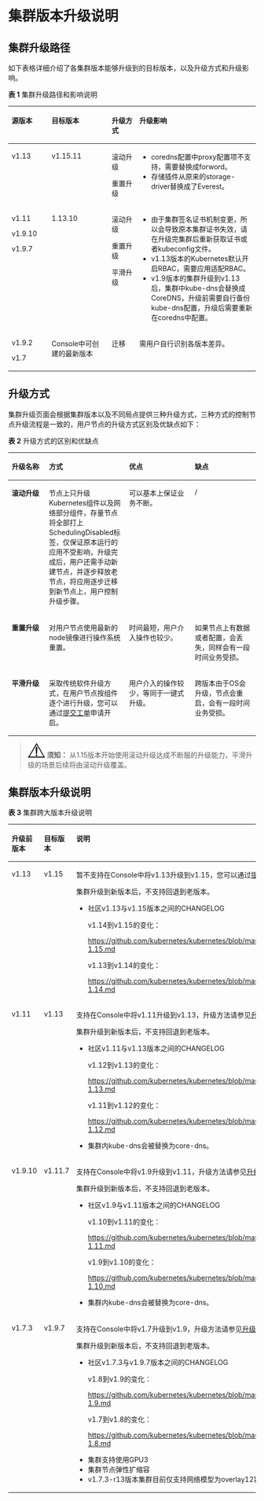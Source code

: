 # 集群版本升级说明<a name="cce_01_0197"></a>

## 集群升级路径<a name="section19981121648"></a>

如下表格详细介绍了各集群版本能够升级到的目标版本，以及升级方式和升级影响。

**表 1**  集群升级路径和影响说明

<a name="table8890112518476"></a>
<table><thead align="left"><tr id="row089172514470"><th class="cellrowborder" valign="top" width="16.13%" id="mcps1.2.5.1.1"><p id="p13891182554711"><a name="p13891182554711"></a><a name="p13891182554711"></a>源版本</p>
</th>
<th class="cellrowborder" valign="top" width="24.32%" id="mcps1.2.5.1.2"><p id="p108911425144718"><a name="p108911425144718"></a><a name="p108911425144718"></a>目标版本</p>
</th>
<th class="cellrowborder" valign="top" width="11.16%" id="mcps1.2.5.1.3"><p id="p489119252474"><a name="p489119252474"></a><a name="p489119252474"></a>升级方式</p>
</th>
<th class="cellrowborder" valign="top" width="48.39%" id="mcps1.2.5.1.4"><p id="p68915253479"><a name="p68915253479"></a><a name="p68915253479"></a>升级影响</p>
</th>
</tr>
</thead>
<tbody><tr id="row8891122514474"><td class="cellrowborder" valign="top" width="16.13%" headers="mcps1.2.5.1.1 "><p id="p16913174345011"><a name="p16913174345011"></a><a name="p16913174345011"></a>v1.13</p>
</td>
<td class="cellrowborder" valign="top" width="24.32%" headers="mcps1.2.5.1.2 "><p id="p0911343135016"><a name="p0911343135016"></a><a name="p0911343135016"></a>v1.15.11</p>
</td>
<td class="cellrowborder" valign="top" width="11.16%" headers="mcps1.2.5.1.3 "><p id="p147801018192410"><a name="p147801018192410"></a><a name="p147801018192410"></a>滚动升级</p>
<p id="p1091144355018"><a name="p1091144355018"></a><a name="p1091144355018"></a>重置升级</p>
</td>
<td class="cellrowborder" valign="top" width="48.39%" headers="mcps1.2.5.1.4 "><a name="ul93384752413"></a><a name="ul93384752413"></a><ul id="ul93384752413"><li>coredns配置中proxy配置项不支持，需要替换成forword。</li><li>存储插件从原来的storage-driver替换成了Everest。</li></ul>
</td>
</tr>
<tr id="row8891152518474"><td class="cellrowborder" valign="top" width="16.13%" headers="mcps1.2.5.1.1 "><p id="p1864518484291"><a name="p1864518484291"></a><a name="p1864518484291"></a>v1.11</p>
<p id="p2996205317291"><a name="p2996205317291"></a><a name="p2996205317291"></a>v1.9.10</p>
<p id="p178915257478"><a name="p178915257478"></a><a name="p178915257478"></a>v1.9.7</p>
</td>
<td class="cellrowborder" valign="top" width="24.32%" headers="mcps1.2.5.1.2 "><p id="p18912254471"><a name="p18912254471"></a><a name="p18912254471"></a>1.13.10</p>
</td>
<td class="cellrowborder" valign="top" width="11.16%" headers="mcps1.2.5.1.3 "><p id="p1983473211286"><a name="p1983473211286"></a><a name="p1983473211286"></a>滚动升级</p>
<p id="p1183417324282"><a name="p1183417324282"></a><a name="p1183417324282"></a>重置升级</p>
<p id="p135361641162813"><a name="p135361641162813"></a><a name="p135361641162813"></a>平滑升级</p>
</td>
<td class="cellrowborder" valign="top" width="48.39%" headers="mcps1.2.5.1.4 "><a name="ul131574818291"></a><a name="ul131574818291"></a><ul id="ul131574818291"><li>由于集群签名证书机制变更，所以会导致原本集群证书失效，请在升级完集群后重新获取证书或者kubeconfig文件。</li><li>v1.13版本的Kubernetes默认开启RBAC，需要应用适配RBAC。</li><li>v1.9版本的集群升级到v1.13后，集群中kube-dns会替换成CoreDNS，升级前需要自行备份kube-dns配置，升级后需要重新在coredns中配置。</li></ul>
</td>
</tr>
<tr id="row6891192511473"><td class="cellrowborder" valign="top" width="16.13%" headers="mcps1.2.5.1.1 "><p id="p01953423299"><a name="p01953423299"></a><a name="p01953423299"></a>v1.9.2</p>
<p id="p198911325144720"><a name="p198911325144720"></a><a name="p198911325144720"></a>v1.7</p>
</td>
<td class="cellrowborder" valign="top" width="24.32%" headers="mcps1.2.5.1.2 "><p id="p3891132584717"><a name="p3891132584717"></a><a name="p3891132584717"></a>Console中可创建的最新版本</p>
</td>
<td class="cellrowborder" valign="top" width="11.16%" headers="mcps1.2.5.1.3 "><p id="p10891425194716"><a name="p10891425194716"></a><a name="p10891425194716"></a>迁移</p>
</td>
<td class="cellrowborder" valign="top" width="48.39%" headers="mcps1.2.5.1.4 "><p id="p48911125184718"><a name="p48911125184718"></a><a name="p48911125184718"></a>需用户自行识别各版本差异。</p>
</td>
</tr>
</tbody>
</table>

## 升级方式<a name="section18921193519591"></a>

集群升级页面会根据集群版本以及不同局点提供三种升级方式，三种方式的控制节点升级流程是一致的，用户节点的升级方式区别及优缺点如下：

**表 2**  升级方式的区别和优缺点

<a name="table19092334346"></a>
<table><thead align="left"><tr id="row109098339343"><th class="cellrowborder" valign="top" width="15.079999999999998%" id="mcps1.2.5.1.1"><p id="p209092033123412"><a name="p209092033123412"></a><a name="p209092033123412"></a>升级名称</p>
</th>
<th class="cellrowborder" valign="top" width="32.35%" id="mcps1.2.5.1.2"><p id="p890913373416"><a name="p890913373416"></a><a name="p890913373416"></a>方式</p>
</th>
<th class="cellrowborder" valign="top" width="26.58%" id="mcps1.2.5.1.3"><p id="p290993317341"><a name="p290993317341"></a><a name="p290993317341"></a>优点</p>
</th>
<th class="cellrowborder" valign="top" width="25.990000000000002%" id="mcps1.2.5.1.4"><p id="p149091833203415"><a name="p149091833203415"></a><a name="p149091833203415"></a>缺点</p>
</th>
</tr>
</thead>
<tbody><tr id="row12149149143118"><td class="cellrowborder" valign="top" width="15.079999999999998%" headers="mcps1.2.5.1.1 "><p id="p109101833103417"><a name="p109101833103417"></a><a name="p109101833103417"></a><strong id="b8633172623613"><a name="b8633172623613"></a><a name="b8633172623613"></a>滚动升级</strong></p>
</td>
<td class="cellrowborder" valign="top" width="32.35%" headers="mcps1.2.5.1.2 "><p id="p891043317346"><a name="p891043317346"></a><a name="p891043317346"></a>节点上只升级Kubernetes组件以及网络部分组件，存量节点将全部打上SchedulingDisabled标签，仅保证原本运行的应用不受影响，升级完成后，用户还需手动新建节点，并逐步释放老节点，将应用逐步迁移到新节点上，用户控制升级步骤。</p>
</td>
<td class="cellrowborder" valign="top" width="26.58%" headers="mcps1.2.5.1.3 "><p id="p19910113393413"><a name="p19910113393413"></a><a name="p19910113393413"></a>可以基本上保证业务不断。</p>
</td>
<td class="cellrowborder" valign="top" width="25.990000000000002%" headers="mcps1.2.5.1.4 "><p id="p94953558316"><a name="p94953558316"></a><a name="p94953558316"></a>/</p>
</td>
</tr>
<tr id="row391043317349"><td class="cellrowborder" valign="top" width="15.079999999999998%" headers="mcps1.2.5.1.1 "><p id="p49104333342"><a name="p49104333342"></a><a name="p49104333342"></a><strong id="b77711976361"><a name="b77711976361"></a><a name="b77711976361"></a>重置升级</strong></p>
</td>
<td class="cellrowborder" valign="top" width="32.35%" headers="mcps1.2.5.1.2 "><p id="p1391043353413"><a name="p1391043353413"></a><a name="p1391043353413"></a>对用户节点使用最新的node镜像进行操作系统重置。</p>
</td>
<td class="cellrowborder" valign="top" width="26.58%" headers="mcps1.2.5.1.3 "><p id="p89109331348"><a name="p89109331348"></a><a name="p89109331348"></a>时间最短，用户介入操作也较少。</p>
</td>
<td class="cellrowborder" valign="top" width="25.990000000000002%" headers="mcps1.2.5.1.4 "><p id="p2910153333419"><a name="p2910153333419"></a><a name="p2910153333419"></a>如果节点上有数据或者配置，会丢失，同样会有一段时间业务受损。</p>
</td>
</tr>
<tr id="row1365132913316"><td class="cellrowborder" valign="top" width="15.079999999999998%" headers="mcps1.2.5.1.1 "><p id="p1191017331345"><a name="p1191017331345"></a><a name="p1191017331345"></a><strong id="b15887113283519"><a name="b15887113283519"></a><a name="b15887113283519"></a>平滑升级</strong></p>
</td>
<td class="cellrowborder" valign="top" width="32.35%" headers="mcps1.2.5.1.2 "><p id="p1091019338342"><a name="p1091019338342"></a><a name="p1091019338342"></a>采取传统软件升级方式，在用户节点按组件逐个进行升级，您可以通过<a href="https://console.huaweicloud.com/ticket/#/ticketindex/createIndex" target="_blank" rel="noopener noreferrer">提交工单</a>申请开启。</p>
</td>
<td class="cellrowborder" valign="top" width="26.58%" headers="mcps1.2.5.1.3 "><p id="p5910133353414"><a name="p5910133353414"></a><a name="p5910133353414"></a>用户介入的操作较少，等同于一键式升级。</p>
</td>
<td class="cellrowborder" valign="top" width="25.990000000000002%" headers="mcps1.2.5.1.4 "><p id="p1491017336345"><a name="p1491017336345"></a><a name="p1491017336345"></a>跨版本由于OS会升级，节点会重启，会有一段时间业务受损。</p>
</td>
</tr>
</tbody>
</table>

>![](public_sys-resources/icon-notice.gif) **须知：** 
>从1.15版本开始使用滚动升级达成不断服的升级能力，平滑升级的场景后续将由滚动升级覆盖。

## 集群版本升级说明<a name="section16738338445"></a>

**表 3**  集群跨大版本升级说明

<a name="table826812711586"></a>
<table><thead align="left"><tr id="row182714712580"><th class="cellrowborder" valign="top" width="13.86%" id="mcps1.2.4.1.1"><p id="p9349145865810"><a name="p9349145865810"></a><a name="p9349145865810"></a>升级前版本</p>
</th>
<th class="cellrowborder" valign="top" width="15.079999999999998%" id="mcps1.2.4.1.2"><p id="p1727217165814"><a name="p1727217165814"></a><a name="p1727217165814"></a>目标版本</p>
</th>
<th class="cellrowborder" valign="top" width="71.06%" id="mcps1.2.4.1.3"><p id="p0273577581"><a name="p0273577581"></a><a name="p0273577581"></a>说明</p>
</th>
</tr>
</thead>
<tbody><tr id="row12962942134718"><td class="cellrowborder" valign="top" width="13.86%" headers="mcps1.2.4.1.1 "><p id="p496215422475"><a name="p496215422475"></a><a name="p496215422475"></a>v1.13</p>
</td>
<td class="cellrowborder" valign="top" width="15.079999999999998%" headers="mcps1.2.4.1.2 "><p id="p12962164212472"><a name="p12962164212472"></a><a name="p12962164212472"></a>v1.15</p>
</td>
<td class="cellrowborder" valign="top" width="71.06%" headers="mcps1.2.4.1.3 "><p id="p487619311481"><a name="p487619311481"></a><a name="p487619311481"></a>暂不支持在Console中将v1.13升级到v1.15，您可以通过<a href="https://console.huaweicloud.com/ticket/#/ticketindex/createIndex" target="_blank" rel="noopener noreferrer">提交工单</a>申请升级。</p>
<p id="p35319122163"><a name="p35319122163"></a><a name="p35319122163"></a>集群升级到新版本后，不支持回退到老版本。</p>
<a name="ul2574330163719"></a><a name="ul2574330163719"></a><ul id="ul2574330163719"><li>社区v1.13与v1.15版本之间的CHANGELOG<p id="p18574133017378"><a name="p18574133017378"></a><a name="p18574133017378"></a>v1.14到v1.15的变化：</p>
<p id="p1257423013717"><a name="p1257423013717"></a><a name="p1257423013717"></a><a href="https://github.com/kubernetes/kubernetes/blob/master/CHANGELOG/CHANGELOG-1.15.md" target="_blank" rel="noopener noreferrer">https://github.com/kubernetes/kubernetes/blob/master/CHANGELOG/CHANGELOG-1.15.md</a></p>
<p id="p1057473015371"><a name="p1057473015371"></a><a name="p1057473015371"></a>v1.13到v1.14的变化：</p>
<p id="p857413013712"><a name="p857413013712"></a><a name="p857413013712"></a><a href="https://github.com/kubernetes/kubernetes/blob/master/CHANGELOG/CHANGELOG-1.14.md" target="_blank" rel="noopener noreferrer">https://github.com/kubernetes/kubernetes/blob/master/CHANGELOG/CHANGELOG-1.14.md</a></p>
</li></ul>
</td>
</tr>
<tr id="row1425534024618"><td class="cellrowborder" valign="top" width="13.86%" headers="mcps1.2.4.1.1 "><p id="p8255640124619"><a name="p8255640124619"></a><a name="p8255640124619"></a>v1.11</p>
</td>
<td class="cellrowborder" valign="top" width="15.079999999999998%" headers="mcps1.2.4.1.2 "><p id="p5255540184613"><a name="p5255540184613"></a><a name="p5255540184613"></a>v1.13</p>
</td>
<td class="cellrowborder" valign="top" width="71.06%" headers="mcps1.2.4.1.3 "><p id="p510813585145"><a name="p510813585145"></a><a name="p510813585145"></a>支持在Console中将v1.11升级到v1.13，升级方法请参见<a href="升级集群.md">升级集群</a>。</p>
<p id="p111043221130"><a name="p111043221130"></a><a name="p111043221130"></a>集群升级到新版本后，不支持回退到老版本。</p>
<a name="ul18387030111013"></a><a name="ul18387030111013"></a><ul id="ul18387030111013"><li>社区v1.11与v1.13版本之间的CHANGELOG<p id="p1299445581212"><a name="p1299445581212"></a><a name="p1299445581212"></a>v1.12到v1.13的变化：</p>
<p id="p199941655151216"><a name="p199941655151216"></a><a name="p199941655151216"></a><a href="https://github.com/kubernetes/kubernetes/blob/master/CHANGELOG/CHANGELOG-1.13.md" target="_blank" rel="noopener noreferrer">https://github.com/kubernetes/kubernetes/blob/master/CHANGELOG/CHANGELOG-1.13.md</a></p>
<p id="p18387930161016"><a name="p18387930161016"></a><a name="p18387930161016"></a>v1.11到v1.12的变化：</p>
<p id="p193874302104"><a name="p193874302104"></a><a name="p193874302104"></a><a href="https://github.com/kubernetes/kubernetes/blob/master/CHANGELOG/CHANGELOG-1.12.md" target="_blank" rel="noopener noreferrer">https://github.com/kubernetes/kubernetes/blob/master/CHANGELOG/CHANGELOG-1.12.md</a></p>
</li><li>集群内kube-dns会被替换为core-dns。</li></ul>
</td>
</tr>
<tr id="row124227471923"><td class="cellrowborder" valign="top" width="13.86%" headers="mcps1.2.4.1.1 "><p id="p187574816120"><a name="p187574816120"></a><a name="p187574816120"></a>v1.9.10</p>
</td>
<td class="cellrowborder" valign="top" width="15.079999999999998%" headers="mcps1.2.4.1.2 "><p id="p179194815121"><a name="p179194815121"></a><a name="p179194815121"></a>v1.11.7</p>
</td>
<td class="cellrowborder" valign="top" width="71.06%" headers="mcps1.2.4.1.3 "><p id="p1351791611519"><a name="p1351791611519"></a><a name="p1351791611519"></a>支持在Console中将v1.9升级到v1.11，升级方法请参见<a href="升级集群.md">升级集群</a>。</p>
<p id="p65172166158"><a name="p65172166158"></a><a name="p65172166158"></a>集群升级到新版本后，不支持回退到老版本。</p>
<a name="ul231462217472"></a><a name="ul231462217472"></a><ul id="ul231462217472"><li>社区v1.9与v1.11版本之间的CHANGELOG<p id="p18476108145213"><a name="p18476108145213"></a><a name="p18476108145213"></a>v1.10到v1.11的变化：</p>
<p id="p2036121115253"><a name="p2036121115253"></a><a name="p2036121115253"></a><a href="https://github.com/kubernetes/kubernetes/blob/master/CHANGELOG/CHANGELOG-1.11.md" target="_blank" rel="noopener noreferrer">https://github.com/kubernetes/kubernetes/blob/master/CHANGELOG/CHANGELOG-1.11.md</a></p>
<p id="p1563910262482"><a name="p1563910262482"></a><a name="p1563910262482"></a>v1.9到v1.10的变化：</p>
<p id="p194634611516"><a name="p194634611516"></a><a name="p194634611516"></a><a href="https://github.com/kubernetes/kubernetes/blob/master/CHANGELOG/CHANGELOG-1.10.md" target="_blank" rel="noopener noreferrer">https://github.com/kubernetes/kubernetes/blob/master/CHANGELOG/CHANGELOG-1.10.md</a></p>
</li><li>集群内kube-dns会被替换为core-dns。</li></ul>
</td>
</tr>
<tr id="row527419785819"><td class="cellrowborder" valign="top" width="13.86%" headers="mcps1.2.4.1.1 "><p id="p634915589583"><a name="p634915589583"></a><a name="p634915589583"></a>v1.7.3</p>
</td>
<td class="cellrowborder" valign="top" width="15.079999999999998%" headers="mcps1.2.4.1.2 "><p id="p11275478583"><a name="p11275478583"></a><a name="p11275478583"></a>v1.9.7</p>
</td>
<td class="cellrowborder" valign="top" width="71.06%" headers="mcps1.2.4.1.3 "><p id="p15546411150"><a name="p15546411150"></a><a name="p15546411150"></a>支持在Console中将v1.7升级到v1.9，升级方法请参见<a href="升级集群.md">升级集群</a>。</p>
<p id="p35549411159"><a name="p35549411159"></a><a name="p35549411159"></a>集群升级到新版本后，不支持回退到老版本。</p>
<a name="ul1237552125913"></a><a name="ul1237552125913"></a><ul id="ul1237552125913"><li>社区v1.7.3与v1.9.7版本之间的CHANGELOG<p id="p97811982172"><a name="p97811982172"></a><a name="p97811982172"></a>v1.8到v1.9的变化：</p>
<p id="p15562044195910"><a name="p15562044195910"></a><a name="p15562044195910"></a><a href="https://github.com/kubernetes/kubernetes/blob/master/CHANGELOG/CHANGELOG-1.9.md" target="_blank" rel="noopener noreferrer">https://github.com/kubernetes/kubernetes/blob/master/CHANGELOG/CHANGELOG-1.9.md</a></p>
<p id="p7954161091719"><a name="p7954161091719"></a><a name="p7954161091719"></a>v1.7到v1.8的变化：</p>
<p id="p282812387595"><a name="p282812387595"></a><a name="p282812387595"></a><a href="https://github.com/kubernetes/kubernetes/blob/master/CHANGELOG/CHANGELOG-1.8.md" target="_blank" rel="noopener noreferrer">https://github.com/kubernetes/kubernetes/blob/master/CHANGELOG/CHANGELOG-1.8.md</a></p>
</li><li>集群支持使用GPU3</li><li>集群节点弹性扩缩容</li><li>v1.7.3-r13版本集群目前仅支持网络模型为overlay12容器隧道的集群升级到1.9.7-r1。</li></ul>
</td>
</tr>
</tbody>
</table>

